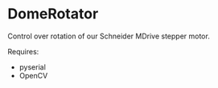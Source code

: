 # DomeRotator
Control over rotation of our Schneider MDrive stepper motor.

Requires:
* pyserial
* OpenCV
